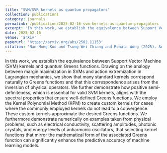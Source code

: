 ```yaml
---
title: "SVM/SVR kernels as quantum propagators"
collection: publications
category: journals
permalink: /publication/2025-02-16-svm-kernels-as-quantum-propagators
excerpt: 'In this work, we establish the equivalence between Support Vector Machine (SVM) kernels and quantum Greens functions. Drawing on the analogy between margin maximization in SVMs and action extremization in Lagrangian mechanics, we show that many standard kernels correspond naturally to Greens functions and that this correspondence arises from the inversion of physical operators. We further demonstrate how positive semi-definiteness, which is essential for valid SVM kernels, aligns with the spectral properties that ensure well-defined Greens functions. We employ the Kernel Polynomial Method (KPM) to create custom kernels for cases where the commonly employed kernels do not lead to a convergence. These custom kernels approximate the desired Greens functions. We furthermore demonstrate numerically on examples taken from physical problems, such as electrical conductivity, scattering amplitudes, photonic crystals, and energy levels of anharmonic oscillators, that selecting kernel functions that mirror the mathematical form of the associated Greens function can significantly enhance the predictive accuracy of machine learning models.'
date: 2025-02-16
venue: 'arXiv'
paperurl: 'https://arxiv.org/abs/2502.11153'
citation: 'Nan-Hong Kuo and Tsung-Wei Chiang and Renata Wong (2025). &quot;SVM/SVR kernels as quantum propagators&quot; <i>arXiv</i>. 2502.11153.'
---
```

In this work, we establish the equivalence between Support Vector Machine (SVM) kernels and quantum Greens functions. Drawing on the analogy between margin maximization in SVMs and action extremization in Lagrangian mechanics, we show that many standard kernels correspond naturally to Greens functions and that this correspondence arises from the inversion of physical operators. We further demonstrate how positive semi-definiteness, which is essential for valid SVM kernels, aligns with the spectral properties that ensure well-defined Greens functions. We employ the Kernel Polynomial Method (KPM) to create custom kernels for cases where the commonly employed kernels do not lead to a convergence. These custom kernels approximate the desired Greens functions. We furthermore demonstrate numerically on examples taken from physical problems, such as electrical conductivity, scattering amplitudes, photonic crystals, and energy levels of anharmonic oscillators, that selecting kernel functions that mirror the mathematical form of the associated Greens function can significantly enhance the predictive accuracy of machine learning models.

